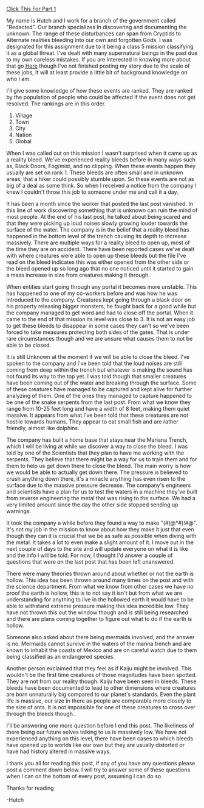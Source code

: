 [Click This For Part 1](https://www.reddit.com/r/nosleep/comments/wuo8e8/we_have_been_receiving_morse_code_from_the/)

My name is Hutch and I work for a branch of the government called "Redacted". Our branch specializes In discovering and documenting the unknown. The range of these disturbances can span from Cryptids to Alternate realities bleeding into our own and forgotten Gods. I was designated for this assignment due to it being a class 5 mission classifying it as a global threat. I've dealt with many supernatural beings in the past due to my own careless mistakes. If you are interested in knowing more about that go [Here](https://www.reddit.com/r/nosleep/comments/vcgcwe/i_fell_into_a_world_of_monsters/) though I've not finished posting my story due to the scale of these jobs, It will at least provide a little bit of background knowledge on who I am.

I'll give some knowledge of how these events are ranked. They are ranked by the population of people who could be affected if the event does not get resolved. The rankings are in this order.

1. Village
2. Town
3. City
4. Nation
5. Global

When I was called out on this mission I wasn't surprised when it came up as a reality bleed. We've experienced reality bleeds before in many ways such as, Black Doors, Fog/mist, and no clipping. When these events happen they usually are set on rank 1. These bleeds are often small and in unknown areas, that a hiker could possibly stumble upon. So these events are not as big of a deal as some think. So when I received a notice from the company I knew I couldn't throw this job to someone under me and call it a day.

It has been a month since the worker that posted the last post vanished. In this line of work discovering something that is unknown can ruin the mind of most people. At the end of his last post, he talked about being scared and that they were picking up loud noises slowly growing louder towards the surface of the water.  The company is in the belief that a reality bleed has happened in the bottom level of the trench causing its depth to increase massively. There are multiple ways for a reality bleed to open up, most of the time they are on accident. There have been reported cases we've dealt with where creatures were able to open up these bleeds but the file I've read on the bleed indicates this was either opened from the other side or the bleed opened up so long ago that no one noticed until it started to gain a mass increase in size from creatures making it through.

When entities start going through any portal it becomes more unstable. This has happened to one of my co-workers before and was how he was introduced to the company. Creatures kept going through a black door on his property releasing bigger monsters, he fought back for a good while but the company managed to get word and had to close off the portal. When it came to the end of that mission its level was close to 3. It is not an easy job to get these bleeds to disappear in some cases they can't so we've been forced to take measures protecting both sides of the gates. That is under rare circumstances though and we are unsure what causes them to not be able to be closed.

It is still Unknown at the moment if we will be able to close the bleed. I've spoken to the company and I've been told that the loud noises are still coming from deep within the trench but whatever is making the sound has not found its way to the top yet. I was told though that smaller creatures have been coming out of the water and breaking through the surface. Some of these creatures have managed to be captured and kept alive for further analyzing of them. One of the ones they managed to capture happened to be one of the snake serpents from the last post. From what we know they range from 10-25 feet long and have a width of 8 feet, making them quiet massive. It appears from what I've been told that these creatures are not hostile towards humans. They appear to eat small fish and are rather friendly, almost like dolphins.

The company has built a home base that stays near the Mariana Trench, which I will be living at while we discover a way to close the bleed.  I was told by one of the Scientists that they plan to have me working with the serpents. They believe that there might be a way for us to train them and for them to help us get down there to close the bleed. The main worry is how we would be able to actually get down there. The pressure is believed to crush anything down there, it's a miracle anything has even risen to the surface due to the massive pressure decrease. The company's engineers and scientists have a plan for us to test the waters in a machine they've built from reverse engineering the metal that was rising to the surface. We had a very limited amount since the day the other side stopped sending up warnings.

It took the company a while before they found a way to make  "(#(@\*#)!#@". It's not my job in the mission to know about how they make it just that even though they can it is crucial that we be as safe as possible when diving with the metal. It takes a lot to even make a slight amount of it. I move out in the next couple of days to the site and will update everyone on what it is like and the info I will be told. For now, I thought I'd answer a couple of questions that were on the last post that has been left unanswered.

There were many theories thrown around about whether or not the earth is hollow. This idea has been thrown around many times on the post and with the science department. From what we know from other cases we have no proof the earth is hollow, this is to not say it isn't but from what we are understanding for anything to live in the hollowed earth it would have to be able to withstand extreme pressure making this idea incredible low. They have not thrown this out the window though and is still being researched and there are plans coming together to figure out what to do if the earth is hollow.

Someone also asked about there being mermaids involved, and the answer is no. Mermaids cannot survive in the waters of the marina trench and are known to inhabit the coasts of Mexico and are on careful watch due to them being classified as an endangered species.

Another person exclaimed that they feel as if Kaiju might be involved. This wouldn't be the first time creatures of those magnitudes have been spotted. They are not from our reality though. Kaiju have been seen in bleeds. These bleeds have been documented to lead to other dimensions where creatures are born unnaturally big compared to our planet's standards. Even the plant life is massive, our size in there as people are comparable more closely to the size of ants. It is not impossible for one of these creatures to cross over through the bleeds though..

I'll be answering one more question before I end this post. The likeliness of there being our future selves talking to us is massively low. We have not experienced anything on this level, there have been cases to which bleeds have opened up to worlds like our own but they are usually distorted or have had history altered in massive ways.

I thank you all for reading this post, if any of you have any questions please post a comment down below. I will try to answer some of these questions when I can on the bottom of every post, assuming I can do so.

Thanks for reading

\-Hutch